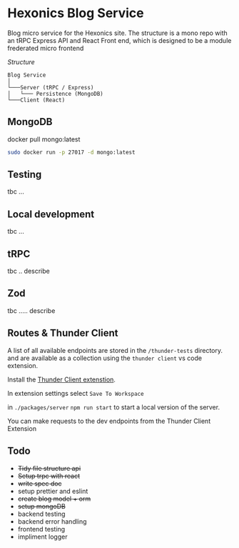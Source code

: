 # Hexonics Blog Service

Blog micro service for the Hexonics site. The structure is a mono repo with an tRPC Express API and React Front end, which is designed to be a module frederated micro frontend

_Structure_

```
Blog Service
│
└───Server (tRPC / Express)
│   └─── Persistence (MongoDB)
└───Client (React)
```

## MongoDB

docker pull mongo:latest

```bash
sudo docker run -p 27017 -d mongo:latest
```

## Testing

tbc ...

## Local development

tbc ...

## tRPC

tbc .. describe

## Zod

tbc ..... describe

## Routes & Thunder Client

A list of all available endpoints are stored in the `/thunder-tests` directory. and are available as a collection using the `thunder client` vs code extension.

Install the [Thunder Client extenstion](https://github.com/rangav/thunder-client-support).

In extension settings select `Save To Workspace`

in `./packages/server` `npm run start` to start a local version of the server.

You can make requests to the dev endpoints from the Thunder Client Extension

## Todo

- ~~Tidy file structure api~~
- ~~Setup trpc with react~~
- ~~write spec doc~~
- setup prettier and eslint
- ~~create blog model + orm~~
- ~~setup mongoDB~~
- backend testing
- backend error handling
- frontend testing
- impliment logger
